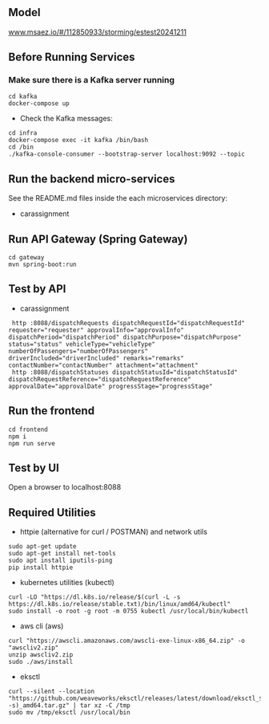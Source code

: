 # 

## Model
www.msaez.io/#/112850933/storming/estest20241211

## Before Running Services
### Make sure there is a Kafka server running
```
cd kafka
docker-compose up
```
- Check the Kafka messages:
```
cd infra
docker-compose exec -it kafka /bin/bash
cd /bin
./kafka-console-consumer --bootstrap-server localhost:9092 --topic
```

## Run the backend micro-services
See the README.md files inside the each microservices directory:

- carassignment


## Run API Gateway (Spring Gateway)
```
cd gateway
mvn spring-boot:run
```

## Test by API
- carassignment
```
 http :8088/dispatchRequests dispatchRequestId="dispatchRequestId" requester="requester" approvalInfo="approvalInfo" dispatchPeriod="dispatchPeriod" dispatchPurpose="dispatchPurpose" status="status" vehicleType="vehicleType" numberOfPassengers="numberOfPassengers" driverIncluded="driverIncluded" remarks="remarks" contactNumber="contactNumber" attachment="attachment" 
 http :8088/dispatchStatuses dispatchStatusId="dispatchStatusId" dispatchRequestReference="dispatchRequestReference" approvalDate="approvalDate" progressStage="progressStage" 
```


## Run the frontend
```
cd frontend
npm i
npm run serve
```

## Test by UI
Open a browser to localhost:8088

## Required Utilities

- httpie (alternative for curl / POSTMAN) and network utils
```
sudo apt-get update
sudo apt-get install net-tools
sudo apt install iputils-ping
pip install httpie
```

- kubernetes utilities (kubectl)
```
curl -LO "https://dl.k8s.io/release/$(curl -L -s https://dl.k8s.io/release/stable.txt)/bin/linux/amd64/kubectl"
sudo install -o root -g root -m 0755 kubectl /usr/local/bin/kubectl
```

- aws cli (aws)
```
curl "https://awscli.amazonaws.com/awscli-exe-linux-x86_64.zip" -o "awscliv2.zip"
unzip awscliv2.zip
sudo ./aws/install
```

- eksctl 
```
curl --silent --location "https://github.com/weaveworks/eksctl/releases/latest/download/eksctl_$(uname -s)_amd64.tar.gz" | tar xz -C /tmp
sudo mv /tmp/eksctl /usr/local/bin
```

